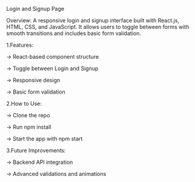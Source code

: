 Login and Signup Page

Overview:
A responsive login and signup interface built with React.js, HTML, CSS, and JavaScript. It allows users to toggle between forms with smooth transitions and includes basic form validation.

1.Features:

  -> React-based component structure
  
  -> Toggle between Login and Signup
  
  -> Responsive design
  
  -> Basic form validation

2.How to Use:

  -> Clone the repo
  
  -> Run npm install
  
  -> Start the app with npm start

3.Future Improvements:

  -> Backend API integration
  
  -> Advanced validations and animations
